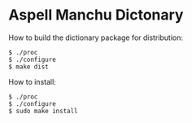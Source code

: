 Aspell Manchu Dictonary
================================

How to build the dictionary package for distribution:

    $ ./proc
    $ ./configure
    $ make dist

How to install:

    $ ./proc
    $ ./configure
    $ sudo make install